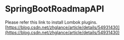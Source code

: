 # SpringBootRoadmapAPI



Please refer this link to install Lombok plugins. [https://blog.csdn.net/zhglance/article/details/54931430](https://blog.csdn.net/zhglance/article/details/54931430)

